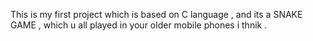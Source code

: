 This is my first project which is based on C language , and its a SNAKE GAME , which u all played in your older mobile phones i thnik . 
